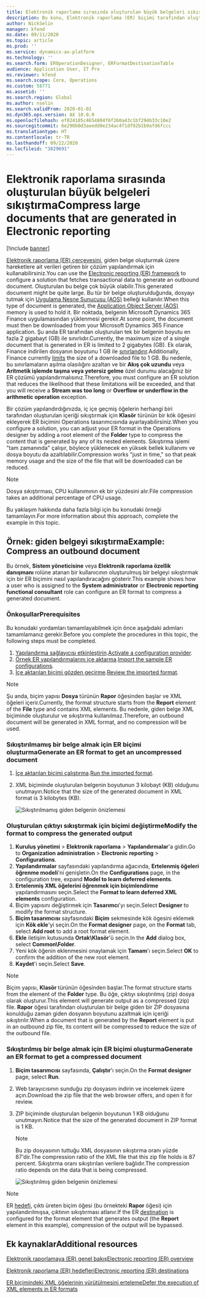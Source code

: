 ```yaml
---
title: Elektronik raporlama sırasında oluşturulan büyük belgeleri sıkıştırma
description: Bu konu, Elektronik raporlama (ER) biçimi tarafından oluşturulan büyük belgelerin nasıl sıkıştırılacağını açıklamaktadır.
author: NickSelin
manager: kfend
ms.date: 09/11/2020
ms.topic: article
ms.prod: ''
ms.service: dynamics-ax-platform
ms.technology: ''
ms.search.form: EROperationDesigner, ERFormatDestinationTable
audience: Application User, IT Pro
ms.reviewer: kfend
ms.search.scope: Core, Operations
ms.custom: 58771
ms.assetid: ''
ms.search.region: Global
ms.author: nselin
ms.search.validFrom: 2020-01-01
ms.dyn365.ops.version: AX 10.0.9
ms.openlocfilehash: ef024185c4654804f6f260a43c1bf294b33c10e2
ms.sourcegitcommit: 6e290b0d3aeedd0e234ac4f1df92b1b9afd6fccc
ms.translationtype: HT
ms.contentlocale: tr-TR
ms.lasthandoff: 09/22/2020
ms.locfileid: "3829691"
---
```

# <a name="compress-large-documents-that-are-generated-in-electronic-reporting"></a><span data-ttu-id="66895-103">Elektronik raporlama sırasında oluşturulan büyük belgeleri sıkıştırma</span><span class="sxs-lookup"><span data-stu-id="66895-103">Compress large documents that are generated in Electronic reporting</span></span> 

[!include [banner](../includes/banner.md)]

<span data-ttu-id="66895-104">[Elektronik raporlama (ER) çerçevesini](general-electronic-reporting.md), giden belge oluşturmak üzere hareketlere ait verileri getiren bir çözüm yapılandırmak için kullanabilirsiniz.</span><span class="sxs-lookup"><span data-stu-id="66895-104">You can use the [Electronic reporting (ER) framework](general-electronic-reporting.md) to configure a solution that fetches transactional data to generate an outbound document.</span></span> <span data-ttu-id="66895-105">Oluşturulan bu belge çok büyük olabilir.</span><span class="sxs-lookup"><span data-stu-id="66895-105">This generated document might be quite large.</span></span> <span data-ttu-id="66895-106">Bu tür bir belge oluşturulduğunda, dosyayı tutmak için [Uygulama Nesne Sunucusu (AOS)](https://docs.microsoft.com/dynamics365/fin-ops-core/dev-itpro/dev-tools/access-instances#location-of-packages-source-code-and-other-aos-configurations) belleği kullanılır.</span><span class="sxs-lookup"><span data-stu-id="66895-106">When this type of document is generated, the [Application Object Server (AOS)](https://docs.microsoft.com/dynamics365/fin-ops-core/dev-itpro/dev-tools/access-instances#location-of-packages-source-code-and-other-aos-configurations) memory is used to hold it.</span></span> <span data-ttu-id="66895-107">Bir noktada, belgenin Microsoft Dynamics 365 Finance uygulamasından yüklenmesi gerekir.</span><span class="sxs-lookup"><span data-stu-id="66895-107">At some point, the document must then be downloaded from your Microsoft Dynamics 365 Finance application.</span></span> <span data-ttu-id="66895-108">Şu anda ER tarafından oluşturulan tek bir belgenin boyutu en fazla 2 gigabayt (GB) ile sınırlıdır.</span><span class="sxs-lookup"><span data-stu-id="66895-108">Currently, the maximum size of a single document that is generated in ER is limited to 2 gigabytes (GB).</span></span> <span data-ttu-id="66895-109">Ek olarak, Finance indirilen dosyanın boyutunu 1 GB ile [sınırlandırır](https://fix.lcs.dynamics.com/Issue/Details?bugId=489291).</span><span class="sxs-lookup"><span data-stu-id="66895-109">Additionally, Finance currently [limits](https://fix.lcs.dynamics.com/Issue/Details?bugId=489291) the size of a downloaded file to 1 GB.</span></span> <span data-ttu-id="66895-110">Bu nedenle, bu sınırlamaların aşılma olasılığını azaltan ve bir **Akış çok uzundu** veya **Aritmetik işlemde taşma veya yetersiz gelme** özel durumu alacağınız bir ER çözümü yapılandırmalısınız.</span><span class="sxs-lookup"><span data-stu-id="66895-110">Therefore, you must configure an ER solution that reduces the likelihood that these limitations will be exceeded, and that you will receive a **Stream was too long** or **Overflow or underflow in the arithmetic operation** exception.</span></span>

<span data-ttu-id="66895-111">Bir çözüm yapılandırdığınızda, iç içe geçmiş öğelerin herhangi biri tarafından oluşturulan içeriği sıkıştırmak için **Klasör** türünün bir kök öğesini ekleyerek ER biçimini Operations tasarımcısında ayarlayabilirsiniz.</span><span class="sxs-lookup"><span data-stu-id="66895-111">When you configure a solution, you can adjust your ER format in the Operations designer by adding a root element of the **Folder** type to compress the content that is generated by any of its nested elements.</span></span> <span data-ttu-id="66895-112">Sıkıştırma işlemi "tam zamanında" çalışır, böylece yüklenecek en yüksek bellek kullanımı ve dosya boyutu da azaltılabilir.</span><span class="sxs-lookup"><span data-stu-id="66895-112">Compression works "just in time," so that peak memory usage and the size of the file that will be downloaded can be reduced.</span></span>

> [!NOTE]
> <span data-ttu-id="66895-113">Dosya sıkıştırması, CPU kullanımının ek bir yüzdesini alır.</span><span class="sxs-lookup"><span data-stu-id="66895-113">File compression takes an additional percentage of CPU usage.</span></span>

<span data-ttu-id="66895-114">Bu yaklaşım hakkında daha fazla bilgi için bu konudaki örneği tamamlayın.</span><span class="sxs-lookup"><span data-stu-id="66895-114">For more information about this approach, complete the example in this topic.</span></span>

## <a name="example-compress-an-outbound-document"></a><span data-ttu-id="66895-115">Örnek: giden belgeyi sıkıştırma</span><span class="sxs-lookup"><span data-stu-id="66895-115">Example: Compress an outbound document</span></span>

<span data-ttu-id="66895-116">Bu örnek, **Sistem yöneticisine** veya **Elektronik raporlama özellik danışmanı** rolüne atanan bir kullanıcının oluşturulmuş bir belgeyi sıkıştırmak için bir ER biçimini nasıl yapılandıracağını gösterir.</span><span class="sxs-lookup"><span data-stu-id="66895-116">This example shows how a user who is assigned to the **System administrator** or **Electronic reporting functional consultant** role can configure an ER format to compress a generated document.</span></span>

### <a name="prerequisites"></a><span data-ttu-id="66895-117">Önkoşullar</span><span class="sxs-lookup"><span data-stu-id="66895-117">Prerequisites</span></span>

<span data-ttu-id="66895-118">Bu konudaki yordamları tamamlayabilmek için önce aşağıdaki adımları tamamlamanız gerekir.</span><span class="sxs-lookup"><span data-stu-id="66895-118">Before you complete the procedures in this topic, the following steps must be completed.</span></span>

1. <span data-ttu-id="66895-119">[Yapılandırma sağlayıcısı etkinleştirin](er-defer-xml-element.md#activate-a-configuration-provider).</span><span class="sxs-lookup"><span data-stu-id="66895-119">[Activate a configuration provider](er-defer-xml-element.md#activate-a-configuration-provider).</span></span>
2. <span data-ttu-id="66895-120">[Örnek ER yapılandırmalarını içe aktarma](er-defer-xml-element.md#import-the-sample-er-configurations).</span><span class="sxs-lookup"><span data-stu-id="66895-120">[Import the sample ER configurations](er-defer-xml-element.md#import-the-sample-er-configurations).</span></span>
3. <span data-ttu-id="66895-121">[İçe aktarılan biçimi gözden geçirme](er-defer-xml-element.md#review-the-imported-format).</span><span class="sxs-lookup"><span data-stu-id="66895-121">[Review the imported format](er-defer-xml-element.md#review-the-imported-format).</span></span>

> [!NOTE]
> <span data-ttu-id="66895-122">Şu anda, biçim yapısı **Dosya** türünün **Rapor** öğesinden başlar ve XML öğeleri içerir.</span><span class="sxs-lookup"><span data-stu-id="66895-122">Currently, the format structure starts from the **Report** element of the **File** type and contains XML elements.</span></span> <span data-ttu-id="66895-123">Bu nedenle, giden belge XML biçiminde oluşturulur ve sıkıştırma kullanılmaz.</span><span class="sxs-lookup"><span data-stu-id="66895-123">Therefore, an outbound document will be generated in XML format, and no compression will be used.</span></span>

### <a name="generate-an-er-format-to-get-an-uncompressed-document"></a><span data-ttu-id="66895-124">Sıkıştırılmamış bir belge almak için ER biçimi oluşturma</span><span class="sxs-lookup"><span data-stu-id="66895-124">Generate an ER format to get an uncompressed document</span></span>

1. <span data-ttu-id="66895-125">[İçe aktarılan biçimi çalıştırma](er-defer-xml-element.md#run-the-imported-format).</span><span class="sxs-lookup"><span data-stu-id="66895-125">[Run the imported format](er-defer-xml-element.md#run-the-imported-format).</span></span>
2. <span data-ttu-id="66895-126">XML biçiminde oluşturulan belgenin boyutunun 3 kilobayt (KB) olduğunu unutmayın.</span><span class="sxs-lookup"><span data-stu-id="66895-126">Notice that the size of the generated document in XML format is 3 kilobytes (KB).</span></span>

    ![Sıkıştırılmamış giden belgenin önizlemesi](./media/er-compress-outbound-files1.png)

### <a name="modify-the-format-to-compress-the-generated-output"></a><span data-ttu-id="66895-128">Oluşturulan çıktıyı sıkıştırmak için biçimi değiştirme</span><span class="sxs-lookup"><span data-stu-id="66895-128">Modify the format to compress the generated output</span></span>

1. <span data-ttu-id="66895-129">**Kuruluş yönetimi** \> **Elektronik raporlama** \> **Yapılandırmalar**'a gidin.</span><span class="sxs-lookup"><span data-stu-id="66895-129">Go to **Organization administration** \> **Electronic reporting** \> **Configurations**.</span></span>
2. <span data-ttu-id="66895-130">**Yapılandırmalar** sayfasındaki yapılandırma ağacında, **Ertelenmiş öğeleri öğrenme modeli**'ni genişletin.</span><span class="sxs-lookup"><span data-stu-id="66895-130">On the **Configurations** page, in the configuration tree, expand **Model to learn deferred elements**.</span></span>
3. <span data-ttu-id="66895-131">**Ertelenmiş XML öğelerini öğrenmek için biçimlendirme** yapılandırmasını seçin.</span><span class="sxs-lookup"><span data-stu-id="66895-131">Select the **Format to learn deferred XML elements** configuration.</span></span>
4. <span data-ttu-id="66895-132">Biçim yapısını değiştirmek için **Tasarımcı**'yı seçin.</span><span class="sxs-lookup"><span data-stu-id="66895-132">Select **Designer** to modify the format structure.</span></span>
5. <span data-ttu-id="66895-133">**Biçim tasarımcısı** sayfasındaki **Biçim** sekmesinde kök ögesini eklemek için **Kök ekle**'yi seçin.</span><span class="sxs-lookup"><span data-stu-id="66895-133">On the **Format designer** page, on the **Format** tab, select **Add root** to add a root format element.</span></span>
6. <span data-ttu-id="66895-134">**Ekle** iletişim kutusunda **Ortak\\Klasör**'ü seçin.</span><span class="sxs-lookup"><span data-stu-id="66895-134">In the **Add** dialog box, select **Common\\Folder**.</span></span>
7. <span data-ttu-id="66895-135">Yeni kök öğenin eklenmesini onaylamak için **Tamam**'ı seçin.</span><span class="sxs-lookup"><span data-stu-id="66895-135">Select **OK** to confirm the addition of the new root element.</span></span>
8. <span data-ttu-id="66895-136">**Kaydet**'i seçin.</span><span class="sxs-lookup"><span data-stu-id="66895-136">Select **Save**.</span></span>

> [!NOTE]
> <span data-ttu-id="66895-137">Biçim yapısı, **Klasör** türünün öğesinden başlar.</span><span class="sxs-lookup"><span data-stu-id="66895-137">The format structure starts from the element of the **Folder** type.</span></span> <span data-ttu-id="66895-138">Bu öğe, çıktıyı sıkıştırılmış (zip) dosya olarak oluşturur.</span><span class="sxs-lookup"><span data-stu-id="66895-138">This element will generate output as a compressed (zip) file.</span></span> <span data-ttu-id="66895-139">**Rapor** öğesi tarafından oluşturulan bir belge giden bir ZIP dosyasına konulduğu zaman giden dosyanın boyutunu azaltmak için içeriği sıkıştırılır.</span><span class="sxs-lookup"><span data-stu-id="66895-139">When a document that is generated by the **Report** element is put in an outbound zip file, its content will be compressed to reduce the size of the outbound file.</span></span>

### <a name="generate-an-er-format-to-get-a-compressed-document"></a><span data-ttu-id="66895-140">Sıkıştırılmış bir belge almak için ER biçimi oluşturma</span><span class="sxs-lookup"><span data-stu-id="66895-140">Generate an ER format to get a compressed document</span></span>

1. <span data-ttu-id="66895-141">**Biçim tasarımcısı** sayfasında, **Çalıştır**'ı seçin.</span><span class="sxs-lookup"><span data-stu-id="66895-141">On the **Format designer** page, select **Run**.</span></span>
2. <span data-ttu-id="66895-142">Web tarayıcısının sunduğu zip dosyasını indirin ve incelemek üzere açın.</span><span class="sxs-lookup"><span data-stu-id="66895-142">Download the zip file that the web browser offers, and open it for review.</span></span>
3. <span data-ttu-id="66895-143">ZIP biçiminde oluşturulan belgenin boyutunun 1 KB olduğunu unutmayın.</span><span class="sxs-lookup"><span data-stu-id="66895-143">Notice that the size of the generated document in ZIP format is 1 KB.</span></span>

    > [!NOTE] 
    > <span data-ttu-id="66895-144">Bu zip dosyasının tuttuğu XML dosyasının sıkıştırma oranı yüzde 87'dir.</span><span class="sxs-lookup"><span data-stu-id="66895-144">The compression ratio of the XML file that this zip file holds is 87 percent.</span></span> <span data-ttu-id="66895-145">Sıkıştırma oranı sıkıştırılan verilere bağlıdır.</span><span class="sxs-lookup"><span data-stu-id="66895-145">The compression ratio depends on the data that is being compressed.</span></span>

    ![Sıkıştırılmış giden belgenin önizlemesi](./media/er-compress-outbound-files2.png)

> [!NOTE]
> <span data-ttu-id="66895-147">ER [hedefi](electronic-reporting-destinations.md), çıktı üreten biçim öğesi (bu örnekteki **Rapor** öğesi) için yapılandırılmışsa, çıktının sıkıştırması atlanır.</span><span class="sxs-lookup"><span data-stu-id="66895-147">If the ER [destination](electronic-reporting-destinations.md) is configured for the format element that generates output (the **Report** element in this example), compression of the output will be bypassed.</span></span>

## <a name="additional-resources"></a><span data-ttu-id="66895-148">Ek kaynaklar</span><span class="sxs-lookup"><span data-stu-id="66895-148">Additional resources</span></span>

[<span data-ttu-id="66895-149">Elektronik raporlamaya (ER) genel bakış</span><span class="sxs-lookup"><span data-stu-id="66895-149">Electronic reporting (ER) overview</span></span>](general-electronic-reporting.md)

[<span data-ttu-id="66895-150">Elektronik raporlama (ER) hedefleri</span><span class="sxs-lookup"><span data-stu-id="66895-150">Electronic reporting (ER) destinations</span></span>](electronic-reporting-destinations.md)

[<span data-ttu-id="66895-151">ER biçimindeki XML öğelerinin yürütülmesini erteleme</span><span class="sxs-lookup"><span data-stu-id="66895-151">Defer the execution of XML elements in ER formats</span></span>](er-defer-xml-element.md)
